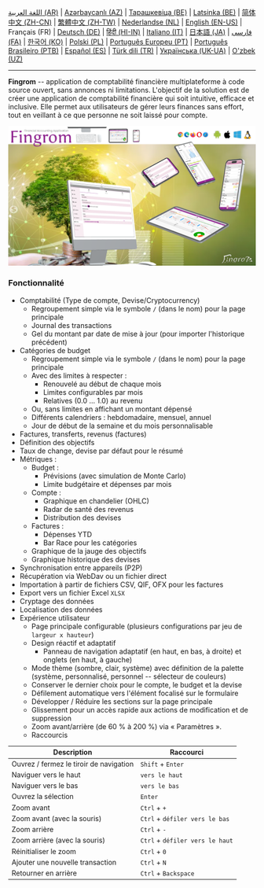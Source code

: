 [اللغة العربية (AR)](./about_ar.md) |
[Azərbaycanlı (AZ)](./about_az.md) |
[Тарашкевіца (BE)](./about_be.md) |
[Latsinka (BE)](./about_be_EU.md) |
[简体中文 (ZH-CN)](./about_zh.md) |
[繁體中文 (ZH-TW)](./about_zh_TW.md) |
[Nederlandse (NL)](./about_nl.md) |
[English (EN-US)](./about_en.md) |
Français (FR) |
[Deutsch (DE)](./about_de.md) |
[हिंदी (HI-IN)](./about_hi.md) |
[Italiano (IT)](./about_it.md) |
[日本語 (JA)](./about_ja.md) |
[فارسی (FA)](./about_fa.md) |
[한국어 (KO)](./about_ko.md) |
[Polski (PL)](./about_pl.md) |
[Português Europeu (PT)](./about_pt.md) |
[Português Brasileiro (PTB)](./about_pt_BR.md) |
[Español (ES)](./about_es.md) |
[Türk dili (TR)](./about_tr.md) |
[Українська (UK-UA)](./about_uk.md) |
[O'zbek (UZ)](./about_uz.md)

---

**Fingrom** -- application de comptabilité financière multiplateforme à code source ouvert, sans annonces ni limitations.
L'objectif de la solution est de créer une application de comptabilité financière qui soit intuitive, efficace et inclusive. 
Elle permet aux utilisateurs de gérer leurs finances sans effort, tout en veillant à ce que personne ne soit laissé pour compte.

[![Voir la vidéo](../images/presentation_en.png)](https://youtu.be/sNTbpILLsOw)

### Fonctionnalité
- Comptabilité (Type de compte, Devise/Cryptocurrency)
  - Regroupement simple via le symbole `/` (dans le nom) pour la page principale
  - Journal des transactions
  - Gel du montant par date de mise à jour (pour importer l'historique précédent)
- Catégories de budget
  - Regroupement simple via le symbole `/` (dans le nom) pour la page principale
  - Avec des limites à respecter :
    - Renouvelé au début de chaque mois
    - Limites configurables par mois
    - Relatives (0.0 ... 1.0) au revenu
  - Ou, sans limites en affichant un montant dépensé
  - Différents calendriers : hebdomadaire, mensuel, annuel
  - Jour de début de la semaine et du mois personnalisable
- Factures, transferts, revenus (factures)
- Définition des objectifs
- Taux de change, devise par défaut pour le résumé
- Métriques : 
  - Budget :
    - Prévisions (avec simulation de Monte Carlo)
    - Limite budgétaire et dépenses par mois
  - Compte :
    - Graphique en chandelier (OHLC)
    - Radar de santé des revenus
    - Distribution des devises
  - Factures :
    - Dépenses YTD
    - Bar Race pour les catégories
  - Graphique de la jauge des objectifs
  - Graphique historique des devises
- Synchronisation entre appareils (P2P) 
- Récupération via WebDav ou un fichier direct
- Importation à partir de fichiers CSV, QIF, OFX pour les factures
- Export vers un fichier Excel `XLSX`
- Cryptage des données
- Localisation des données
- Expérience utilisateur
  - Page principale configurable (plusieurs configurations par jeu de `largeur x hauteur`)
  - Design réactif et adaptatif
    - Panneau de navigation adaptatif (en haut, en bas, à droite) et onglets (en haut, à gauche)
  - Mode thème (sombre, clair, système) avec définition de la palette (système, personnalisé, personnel -- sélecteur de couleurs)
  - Conserver le dernier choix pour le compte, le budget et la devise
  - Défilement automatique vers l'élément focalisé sur le formulaire
  - Développer / Réduire les sections sur la page principale
  - Glissement pour un accès rapide aux actions de modification et de suppression
  - Zoom avant/arrière (de 60 % à 200 %) via « Paramètres ».
  - Raccourcis

| Description                              | Raccourci                      |
| ---------------------------------------- | ------------------------------ |
| Ouvrez / fermez le tiroir de navigation  | `Shift` + `Enter`              |
| Naviguer vers le haut                    | `vers le haut`                 |
| Naviguer vers le bas                     | `vers le bas`                  |
| Ouvrez la sélection                      | `Enter`                        |
| Zoom avant                               | `Ctrl` + `+`                   |
| Zoom avant (avec la souris)              | `Ctrl` + `défiler vers le bas` |
| Zoom arrière                             | `Ctrl` + `-`                   |
| Zoom arrière (avec la souris)            | `Ctrl` + `défiler vers le haut`|
| Réinitialiser le zoom                    | `Ctrl` + `0`                   |
| Ajouter une nouvelle transaction         | `Ctrl` + `N`                   |
| Retourner en arrière                     | `Ctrl` + `Backspace`           |
<!--
| Modifier l'élément sélectionné           | `Ctrl` + `E`                   |
| Supprimer l'élément sélectionné          | `Ctrl` + `D`                   |
-->
